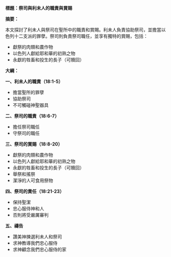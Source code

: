 **標題：祭司與利未人的職責與賞賜**

**摘要：**

本文探討了利未人與祭司在聖所中的職責和賞賜。利未人負責協助祭司，並擔當以色列十二支派的罪孽。祭司則負責祭司職任，並享有獨特的賞賜，包括：

* 獻祭的肉類和農作物
* 以色列人獻給耶和華的初熟之物
* 永獻的牲畜和投生的長子（可贖回）

**大綱：**

**一、利未人的職責（18:1-5）**
* 擔當聖所的罪孽
* 協助祭司
* 不可觸碰神聖器具

**二、祭司的職責（18:6-7）**
* 擔任祭司職任
* 守祭司的職任

**三、祭司的賞賜（18:8-20）**
* 獻祭的肉類和農作物
* 以色列人獻給耶和華的初熟之物
* 永獻的牲畜和投生的長子（可贖回）
* 舉祭和搖祭
* 潔淨的人可食用祭物

**四、祭司的責任（18:21-23）**
* 保持聖潔
* 忠心服侍神和人
* 否則將受嚴厲審判

**五、禱告**
* 讚美神揀選利未人和祭司
* 求神教導我們忠心服侍
* 求神顧念我們忠心服侍的家